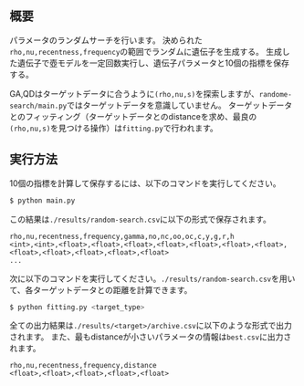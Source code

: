 ## 概要
パラメータのランダムサーチを行います。
決められた`rho,nu,recentness,frequency`の範囲でランダムに遺伝子を生成する。
生成した遺伝子で壺モデルを一定回数実行し、遺伝子パラメータと10個の指標を保存する。

GA,QDはターゲットデータに合うように`(rho,nu,s)`を探索しますが、`randome-search/main.py`ではターゲットデータを意識していません。
ターゲットデータとのフィッティング（ターゲットデータとのdistanceを求め、最良の`(rho,nu,s)`を見つける操作）は`fitting.py`で行われます。

## 実行方法
10個の指標を計算して保存するには、以下のコマンドを実行してください。
```bash
$ python main.py
```
この結果は`./results/random-search.csv`に以下の形式で保存されます。
```
rho,nu,recentness,frequency,gamma,no,nc,oo,oc,c,y,g,r,h
<int>,<int>,<float>,<float>,<float>,<float>,<float>,<float>,<float>,<float>,<float>,<float>,<float>,<float>
...
```


次に以下のコマンドを実行してください。`./results/random-search.csv`を用いて、各ターゲットデータとの距離を計算できます。
```bash
$ python fitting.py <target_type>
```
全ての出力結果は`./results/<target>/archive.csv`に以下のような形式で出力されます。
また、最もdistanceが小さいパラメータの情報は`best.csv`に出力されます。
```
rho,nu,recentness,frequency,distance
<float>,<float>,<float>,<float>,<float>
```

